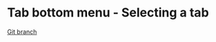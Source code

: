 # Tab bottom menu - Selecting a tab 


[Git branch](https://github.com/codiku/react-native-todolist/tree/007-EN-tab-bottom-menu)